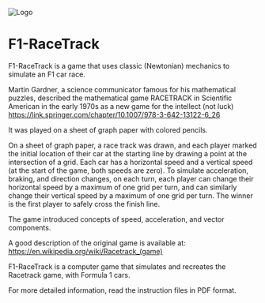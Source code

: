 ![Logo]([https://github.com/GutiSoftware/F1-RaceTrack/archivos/Graficos/Logo_F1RaceTrack1.jpg](https://github.com/GutiSoftware/F1-RaceTrack/blob/main/archivos/Graficos/Logo_F1RaceTrack1.jpg))
# F1-RaceTrack
F1-RaceTrack is a game that uses classic (Newtonian) mechanics to simulate an F1 car race.

Martin Gardner, a science communicator famous for his mathematical puzzles, described the mathematical game RACETRACK in Scientific American in the early 1970s as a new game for the intellect (not luck) https://link.springer.com/chapter/10.1007/978-3-642-13122-6_26 

It was played on a sheet of graph paper with colored pencils.

On a sheet of graph paper, a race track was drawn, and each player marked the initial location of their car at the starting line by drawing a point at the intersection of a grid.
Each car has a horizontal speed and a vertical speed (at the start of the game, both speeds are zero). To simulate acceleration, braking, and direction changes, on each turn, each player can change their horizontal speed by a maximum of one grid per turn, and can similarly change their vertical speed by a maximum of one grid per turn. 
The winner is the first player to safely cross the finish line. 

The game introduced concepts of speed, acceleration, and vector components.

A good description of the original game is available at:
https://en.wikipedia.org/wiki/Racetrack_(game)

F1-RaceTrack is a computer game that simulates and recreates the Racetrack game, with Formula 1 cars.

For more detailed information, read the instruction files in PDF format.
